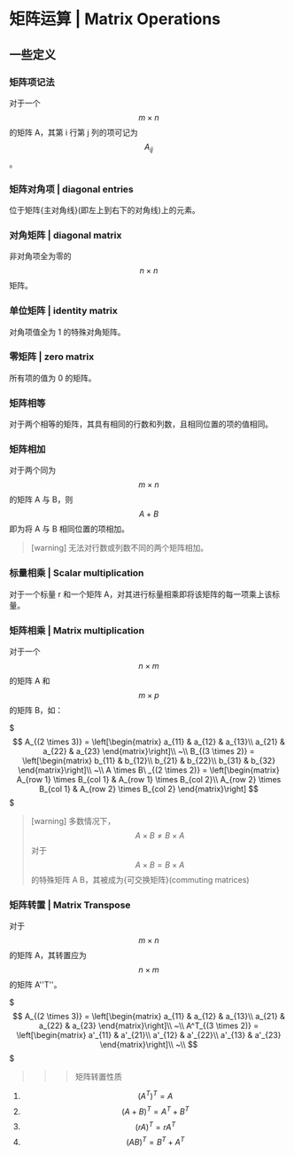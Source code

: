 # 矩阵运算 | Matrix Operations

## 一些定义

### 矩阵项记法

对于一个 $$m \times n$$ 的矩阵 A，其第 i 行第 j 列的项可记为 $$A_{ij}$$。

### 矩阵对角项 | diagonal entries

位于矩阵{主对角线}(即左上到右下的对角线)上的元素。

### 对角矩阵 | diagonal matrix

非对角项全为零的 $$n \times n$$ 矩阵。

### 单位矩阵 | identity matrix

对角项值全为 1 的特殊对角矩阵。

### 零矩阵 | zero matrix

所有项的值为 0 的矩阵。

### 矩阵相等

对于两个相等的矩阵，其具有相同的行数和列数，且相同位置的项的值相同。

### 矩阵相加

对于两个同为 $$m \times n$$ 的矩阵 A 与 B，则 $$A + B$$ 即为将 A 与 B 相同位置的项相加。

> [warning]
> 无法对行数或列数不同的两个矩阵相加。

### 标量相乘 | Scalar multiplication

对于一个标量 r 和一个矩阵 A，对其进行标量相乘即将该矩阵的每一项乘上该标量。

### 矩阵相乘 | Matrix multiplication

对于一个 $$n \times m$$ 的矩阵 A 和 $$m \times p$$ 的矩阵 B，如：

$$$
A_{(2 \times 3)} = \left[\begin{matrix}
    a_{11} & a_{12} & a_{13}\\
    a_{21} & a_{22} & a_{23}
\end{matrix}\right]\\
~\\
B_{(3 \times 2)} = \left[\begin{matrix}
    b_{11} & b_{12}\\
    b_{21} & b_{22}\\
    b_{31} & b_{32}
\end{matrix}\right]\\
~\\
A \times B\ _{(2 \times 2)} = \left[\begin{matrix}
    A_{row 1} \times B_{col 1} & A_{row 1} \times B_{col 2}\\
    A_{row 2} \times B_{col 1} & A_{row 2} \times B_{col 2}
\end{matrix}\right]
$$$

> [warning]
> 多数情况下，$$A \times B \neq B \times A$$
> 对于 $$A \times B = B \times A$$ 的特殊矩阵 A B，其被成为{可交换矩阵}(commuting matrices)

### 矩阵转置 | Matrix Transpose

对于 $$m \times n$$ 的矩阵 A，其转置应为 $$n \times m$$ 的矩阵 A''T''。

$$$
A_{(2 \times 3)} = \left[\begin{matrix}
    a_{11} & a_{12} & a_{13}\\
    a_{21} & a_{22} & a_{23}
\end{matrix}\right]\\
~\\
A^T_{(3 \times 2)} = \left[\begin{matrix}
    a'_{11} & a'_{21}\\
    a'_{12} & a'_{22}\\
    a'_{13} & a'_{23}
\end{matrix}\right]\\
~\\
$$$

>>> 矩阵转置性质
1. $$(A^T)^T = A$$
2. $$(A + B)^T = A^T + B^T$$
3. $$(rA)^T = rA^T$$
4. $$(AB)^T = B^T + A^T$$
>>>
